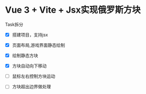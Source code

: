 # Vue 3 + Vite + Jsx实现俄罗斯方块

Task拆分

- [x] 搭建项目，支持jsx
- [x] 页面布局,游戏界面静态绘制
- [x] 绘制静态方块
- [x] 方块自动向下移动
- [ ] 鼠标左右控制方块运动
- [ ] 方块超出边界做处理

